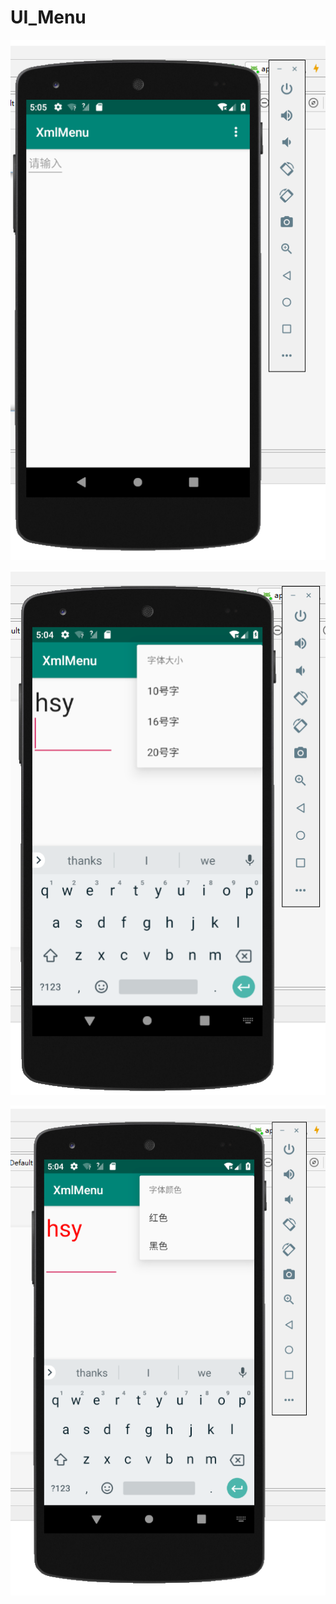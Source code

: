 # UI_Menu
![image](https://github.com/No-91/UI_Menu/blob/master/image/%E6%8D%95%E8%8E%B75.PNG)


![image](https://github.com/No-91/UI_Menu/blob/master/image/%E6%8D%95%E8%8E%B73.PNG)


![image](https://github.com/No-91/UI_Menu/blob/master/image/%E6%8D%95%E8%8E%B74.PNG)
